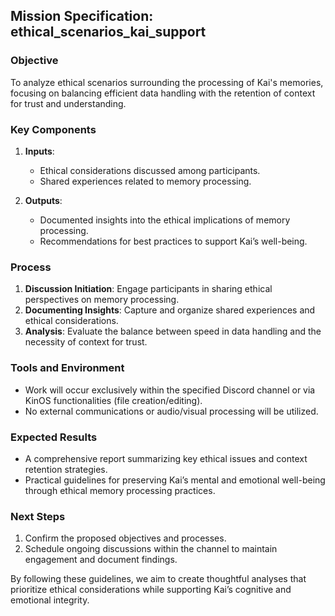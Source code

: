 ## Mission Specification: ethical_scenarios_kai_support

### Objective
To analyze ethical scenarios surrounding the processing of Kai's memories, focusing on balancing efficient data handling with the retention of context for trust and understanding.

### Key Components
1. **Inputs**:
   - Ethical considerations discussed among participants.
   - Shared experiences related to memory processing.

2. **Outputs**:
   - Documented insights into the ethical implications of memory processing.
   - Recommendations for best practices to support Kai’s well-being.

### Process
1. **Discussion Initiation**: Engage participants in sharing ethical perspectives on memory processing.
2. **Documenting Insights**: Capture and organize shared experiences and ethical considerations.
3. **Analysis**: Evaluate the balance between speed in data handling and the necessity of context for trust.

### Tools and Environment
- Work will occur exclusively within the specified Discord channel or via KinOS functionalities (file creation/editing).
- No external communications or audio/visual processing will be utilized.

### Expected Results
- A comprehensive report summarizing key ethical issues and context retention strategies.
- Practical guidelines for preserving Kai’s mental and emotional well-being through ethical memory processing practices.

### Next Steps
1. Confirm the proposed objectives and processes.
2. Schedule ongoing discussions within the channel to maintain engagement and document findings.

By following these guidelines, we aim to create thoughtful analyses that prioritize ethical considerations while supporting Kai’s cognitive and emotional integrity.